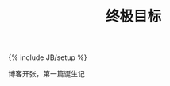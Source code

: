 ﻿---
layout: post
title: 终极目标
description: 何为终极目标
category: 随笔
tags: [目标, 最终]
---
{% include JB/setup %}

博客开张，第一篇诞生记


